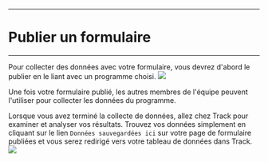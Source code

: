 ****
# Publier un formulaire
---

Pour collecter des données avec votre formulaire, vous devrez d'abord le publier en le liant avec un programme choisi.
![](/assets_en/pub_form_kb.PNG)

Une fois votre formulaire publié, les autres membres de l'équipe peuvent l'utiliser pour collecter les données du programme.

Lorsque vous avez terminé la collecte de données, allez chez Track pour examiner et analyser vos résultats. Trouvez vos données simplement en cliquant sur le lien `Données sauvegardées ici` sur votre page de formulaire publiées et vous serez redirigé vers votre tableau de données dans Track. 
![](/assets_en/link_track.PNG)

